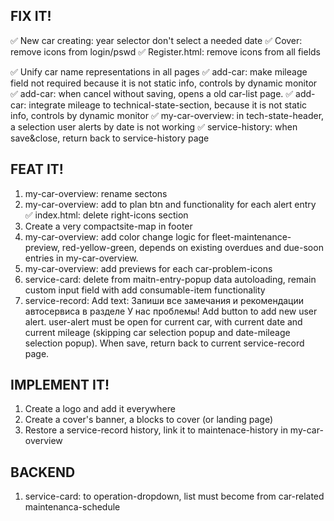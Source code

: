 ## FIX IT! ##
✅ New car creating: year selector don't select a needed date
✅ Cover: remove icons from login/pswd
✅ Register.html: remove icons from all fields

✅ Unify car name representations in all pages
✅ add-car: make mileage field not required because it is not static info, controls by dynamic monitor
✅ add-car: when cancel without saving, opens a old car-list page.
✅ add-car: integrate mileage to technical-state-section, because it is not static info, controls by dynamic monitor
✅ my-car-overview: in tech-state-header, a selection user alerts by date is not working
✅ service-history: when save&close, return back to service-history page



## FEAT IT! ##
1. my-car-overview: rename sectons
2. my-car-overview: add to plan btn and functionality for each alert entry
✅ index.html: delete right-icons section
4. Create a very compactsite-map in footer
5. my-car-overview: add color change logic for fleet-maintenance-preview, red-yellow-green, depends on existing overdues and due-soon entries in my-car-overview.
6. my-car-overview: add previews for each car-problem-icons
7. service-card: delete from maitn-entry-popup data autoloading, remain  custom input field with add consumable-item functionality
8. service-record: Add text: Запиши все замечания и рекомендации автосервиса в разделе У нас проблемы! Add button to add new user alert. user-alert must be open for current car, with current date and current mileage (skipping car selection popup and date-mileage selection popup). When save, return back to current service-record page.


## IMPLEMENT IT! ##
1. Create a logo and add it everywhere
2. Create a cover's banner, a blocks to cover (or landing page)
3. Restore a service-record history, link it to maintenace-history in my-car-overview 

## BACKEND ##
1. service-card: to operation-dropdown, list must become from car-related maintenanca-schedule
